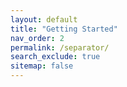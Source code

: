 ```yaml
---
layout: default
title: "Getting Started"
nav_order: 2
permalink: /separator/
search_exclude: true
sitemap: false
---
```

